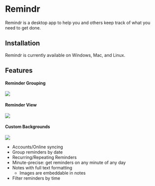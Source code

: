 # Remindr

Remindr is a desktop app to help you and others keep track of what you need to get done.

## Installation

Remindr is currently available on Windows, Mac, and Linux.

## Features

#### Reminder Grouping
![](https://i.imgur.com/Y3mY2lp.png)

#### Reminder View
![](https://i.imgur.com/TxbKzjO.png)

#### Custom Backgrounds
![](https://i.imgur.com/Y3q9Isq.png)

- Accounts/Online syncing
- Group reminders by date
- Recurring/Repeating Reminders
- Minute-precise: get reminders on any minute of any day
- Notes with full text formatting
  - Images are embeddable in notes
- Filter reminders by time
